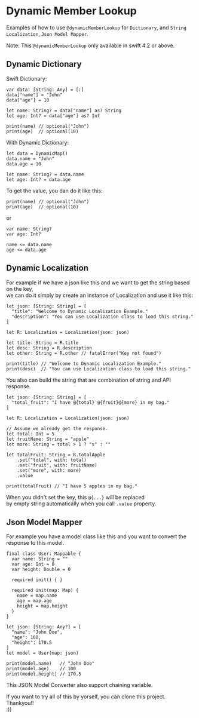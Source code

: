 # Dynamic Member Lookup

Examples of how to use `@dynamicMemberLookup` for `Dictionary`, and `String Localization`, `Json Model Mapper`.

Note: This `@dynamicMemberLookup` only available in swift 4.2 or above.

Dynamic Dictionary
----

Swift Dictionary:
```
var data: [String: Any] = [:]
data["name"] = "John"
data["age"] = 10

let name: String? = data["name"] as? String
let age: Int? = data["age"] as? Int

print(name) // optional("John")
print(age)  // optional(10)
```

With Dynamic Dictionary:
```
let data = DynamicMap()
data.name = "John"
data.age = 10

let name: String? = data.name
let age: Int? = data.age
```

To get the value, you dan do it like this:
```
print(name) // optional("John")
print(age)  // optional(10)
```
or
```
var name: String?
var age: Int?

name <= data.name
age <= data.age
```

Dynamic Localization
----

For example if we have a json like this and we want to get the string based on the key,   
we can do it simply by create an instance of Localization and use it like this:
```
let json: [String: String] = [
  "title": "Welcome to Dynamic Localization Example."
  "description": "You can use Localization class to load this string."
]

let R: Localization = Localization(json: json)

let title: String = R.title
let desc: String = R.description
let other: String = R.other // fatalError("Key not found")

print(title) // "Welcome to Dynamic Localization Example."
print(desc)  // "You can use Localization class to load this string."

```

You also can build the string that are combination of string and API response.
```
let json: [String: String] = [
  "total_fruit": "I have @{total} @{fruit}@{more} in my bag."
]

let R: Localization = Localization(json: json)

// Assume we already get the response.
let total: Int = 5
let fruitName: String = "apple"
let more: String = total > 1 ? "s" : ""

let totalFruit: String = R.totalApple
    .set("total", with: total)
    .set("fruit", with: fruitName)
    .set("more", with: more)
    .value

print(totalFruit) // "I have 5 apples in my bag."
```
When you didn't set the key, this `@{...}` will be replaced   
by empty string automatically when you call `.value` property.

Json Model Mapper
----

For example you have a model class like this and you want to convert the response to this model.
```
final class User: Mappable {
  var name: String = ""
  var age: Int = 0
  var height: Double = 0

  required init() { }

  required init(map: Map) {
    name = map.name
    age = map.age
    height = map.height
  }
}

let json: [String: Any?] = [
  "name": "John Doe",
  "age": 100,
  "height": 170.5
]
let model = User(map: json)

print(model.name)   // "John Doe"
print(model.age)    // 100
print(model.height) // 170.5
```
This JSON Model Converter also support chaining variable.

If you want to try all of this by yorself, you can clone this project.   
Thankyou!!   
:))
